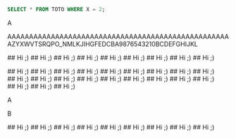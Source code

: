 <!DOCTYPE html>
<html>
<head>
    <title>Example</title>
    <link rel="stylesheet" href="./index.css">
    <script src="./index.js" type="module" defer></script>
</head>
<body>
<main>
<section>

```sql
SELECT * FROM TOTO WHERE X = 2;
```

</section>
<section>A</section>
<section>

AAAAAAAAAAAAAAAAAAAAAAAAAAAAAAAAAAAAAAAAAAAAAAAAAAAAZYXWVTSRQPO_NMLKJIHGFEDCBA9876543210BCDEFGHIJKL


## Hi ;)
## Hi ;)
## Hi ;)
## Hi ;)
## Hi ;)
## Hi ;)
## Hi ;)
## Hi ;)
## Hi ;)

## Hi ;)
## Hi ;)
## Hi ;)
## Hi ;)
## Hi ;)
## Hi ;)
## Hi ;)
## Hi ;)
## Hi ;)
## Hi ;)
## Hi ;)
## Hi ;)
## Hi ;)
## Hi ;)
## Hi ;)
## Hi ;)
## Hi ;)
## Hi ;)
## Hi ;)
## Hi ;)
## Hi ;)

A</section><section>B</section>

## Hi ;)
## Hi ;)
## Hi ;)
## Hi ;)
## Hi ;)
## Hi ;)
## Hi ;)
## Hi ;)
## Hi ;)

</main>
</body>

<script><!-- TODO -->

</script>

</html>